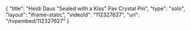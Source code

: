{
    "title": "Heidi Daus \"Sealed with a Kiss\" Pav Crystal Pin",
    "type": "solo",
    "layout": "iframe-static",
    "videoId": "112327627",
    "url": "\/tvpembed\/112327627"
}
